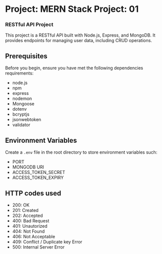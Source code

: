 # Project: MERN Stack Project: 01

### RESTful API Project

This project is a RESTful API built with Node.js, Express, and MongoDB. It provides endpoints for managing user data, including CRUD operations.

## Prerequisites

Before you begin, ensure you have met the following dependencies requirements:

- node.js
- npm
- express
- nodemon
- Mongoose
- dotenv
- bcryptjs
- jsonwebtoken
- validator

## Environment Variables

Create a `.env` file in the root directory to store environment variables such: 
- PORT
- MONGODB URI
- ACCESS_TOKEN_SECRET
- ACCESS_TOKEN_EXPIRY


## HTTP codes used
- 200: OK
- 201: Created
- 202: Accepted
- 400: Bad Request
- 401: Unautorized
- 404: Not Found
- 406: Not Acceptable
- 409: Conflict / Duplicate key Error
- 500: Internal Server Error